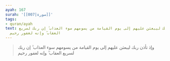 ```yaml
---
ayah: 167
surah: '[[007|سورة]]'
tags:
- quran/ayah
text: وإذ تأذن ربك ليبعثن عليهم إلى يوم القيامة من يسومهم سوء العذاب ۗ إن ربك لسريع
  العقاب ۖ وإنه لغفور رحيم
---
```

> وإذ تأذن ربك ليبعثن عليهم إلى يوم القيامة من يسومهم سوء العذاب ۗ إن ربك لسريع العقاب ۖ وإنه لغفور رحيم
